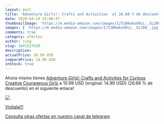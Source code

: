 ```yaml
---
layout: post
title: 'Adventure Girls!: Crafts and Activities  al 26.68 % de descuento'
date: 2020-04-10 15:06:47
thumbnailImage: 'https://m.media-amazon.com/images/I/51B6wboX9cL._SL200_.jpg'
images: [ 'https://m.media-amazon.com/images/I/51B6wboX9cL._SL200_.jpg' ]
comments: true
category: ofertas
author: ring
slug: 1641527420
description:
actualPrice: 10.99 USD
comparePrice: 14.99 USD
inStock: true
---
```


Ahora mismo tienes [Adventure Girls!: Crafts and Activities for Curious  Creative  Courageous Girls](https://www.amazon.com/dp/1641527420/?tag=redken08-20) a 10.99 USD (original: 14.99 USD) (26.68 %  de descuento) en el siguiente enlace!

[![](https://m.media-amazon.com/images/I/51B6wboX9cL._SL200_.jpg)](https://www.amazon.com/dp/1641527420/?tag=redken08-20)

[Visítala!!!](https://www.amazon.com/dp/1641527420/?tag=redken08-20)

[Consulta otras ofertas en nuestro canal de telegram](https://t.me/s/ofertas25)
